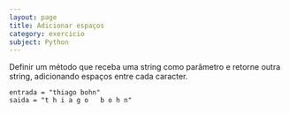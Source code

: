 ```yaml
---
layout: page
title: Adicionar espaços
category: exercicio
subject: Python
---
```

Definir um método que receba uma string como parâmetro e retorne outra string, adicionando espaços entre cada caracter.

    entrada = "thiago bohn"
    saida = "t h i a g o   b o h n"

